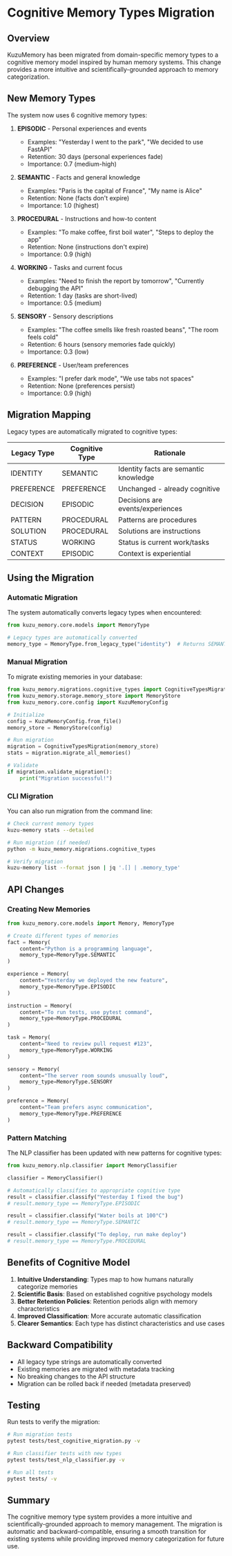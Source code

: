 # Cognitive Memory Types Migration

## Overview

KuzuMemory has been migrated from domain-specific memory types to a cognitive memory model inspired by human memory systems. This change provides a more intuitive and scientifically-grounded approach to memory categorization.

## New Memory Types

The system now uses 6 cognitive memory types:

1. **EPISODIC** - Personal experiences and events
   - Examples: "Yesterday I went to the park", "We decided to use FastAPI"
   - Retention: 30 days (personal experiences fade)
   - Importance: 0.7 (medium-high)

2. **SEMANTIC** - Facts and general knowledge
   - Examples: "Paris is the capital of France", "My name is Alice"
   - Retention: None (facts don't expire)
   - Importance: 1.0 (highest)

3. **PROCEDURAL** - Instructions and how-to content
   - Examples: "To make coffee, first boil water", "Steps to deploy the app"
   - Retention: None (instructions don't expire)
   - Importance: 0.9 (high)

4. **WORKING** - Tasks and current focus
   - Examples: "Need to finish the report by tomorrow", "Currently debugging the API"
   - Retention: 1 day (tasks are short-lived)
   - Importance: 0.5 (medium)

5. **SENSORY** - Sensory descriptions
   - Examples: "The coffee smells like fresh roasted beans", "The room feels cold"
   - Retention: 6 hours (sensory memories fade quickly)
   - Importance: 0.3 (low)

6. **PREFERENCE** - User/team preferences
   - Examples: "I prefer dark mode", "We use tabs not spaces"
   - Retention: None (preferences persist)
   - Importance: 0.9 (high)

## Migration Mapping

Legacy types are automatically migrated to cognitive types:

| Legacy Type | Cognitive Type | Rationale |
|------------|----------------|-----------|
| IDENTITY   | SEMANTIC      | Identity facts are semantic knowledge |
| PREFERENCE | PREFERENCE    | Unchanged - already cognitive |
| DECISION   | EPISODIC      | Decisions are events/experiences |
| PATTERN    | PROCEDURAL    | Patterns are procedures |
| SOLUTION   | PROCEDURAL    | Solutions are instructions |
| STATUS     | WORKING       | Status is current work/tasks |
| CONTEXT    | EPISODIC      | Context is experiential |

## Using the Migration

### Automatic Migration

The system automatically converts legacy types when encountered:

```python
from kuzu_memory.core.models import MemoryType

# Legacy types are automatically converted
memory_type = MemoryType.from_legacy_type("identity")  # Returns SEMANTIC
```

### Manual Migration

To migrate existing memories in your database:

```python
from kuzu_memory.migrations.cognitive_types import CognitiveTypesMigration
from kuzu_memory.storage.memory_store import MemoryStore
from kuzu_memory.core.config import KuzuMemoryConfig

# Initialize
config = KuzuMemoryConfig.from_file()
memory_store = MemoryStore(config)

# Run migration
migration = CognitiveTypesMigration(memory_store)
stats = migration.migrate_all_memories()

# Validate
if migration.validate_migration():
    print("Migration successful!")
```

### CLI Migration

You can also run migration from the command line:

```bash
# Check current memory types
kuzu-memory stats --detailed

# Run migration (if needed)
python -m kuzu_memory.migrations.cognitive_types

# Verify migration
kuzu-memory list --format json | jq '.[] | .memory_type'
```

## API Changes

### Creating New Memories

```python
from kuzu_memory.core.models import Memory, MemoryType

# Create different types of memories
fact = Memory(
    content="Python is a programming language",
    memory_type=MemoryType.SEMANTIC
)

experience = Memory(
    content="Yesterday we deployed the new feature",
    memory_type=MemoryType.EPISODIC
)

instruction = Memory(
    content="To run tests, use pytest command",
    memory_type=MemoryType.PROCEDURAL
)

task = Memory(
    content="Need to review pull request #123",
    memory_type=MemoryType.WORKING
)

sensory = Memory(
    content="The server room sounds unusually loud",
    memory_type=MemoryType.SENSORY
)

preference = Memory(
    content="Team prefers async communication",
    memory_type=MemoryType.PREFERENCE
)
```

### Pattern Matching

The NLP classifier has been updated with new patterns for cognitive types:

```python
from kuzu_memory.nlp.classifier import MemoryClassifier

classifier = MemoryClassifier()

# Automatically classifies to appropriate cognitive type
result = classifier.classify("Yesterday I fixed the bug")
# result.memory_type == MemoryType.EPISODIC

result = classifier.classify("Water boils at 100°C")
# result.memory_type == MemoryType.SEMANTIC

result = classifier.classify("To deploy, run make deploy")
# result.memory_type == MemoryType.PROCEDURAL
```

## Benefits of Cognitive Model

1. **Intuitive Understanding**: Types map to how humans naturally categorize memories
2. **Scientific Basis**: Based on established cognitive psychology models
3. **Better Retention Policies**: Retention periods align with memory characteristics
4. **Improved Classification**: More accurate automatic classification
5. **Clearer Semantics**: Each type has distinct characteristics and use cases

## Backward Compatibility

- All legacy type strings are automatically converted
- Existing memories are migrated with metadata tracking
- No breaking changes to the API structure
- Migration can be rolled back if needed (metadata preserved)

## Testing

Run tests to verify the migration:

```bash
# Run migration tests
pytest tests/test_cognitive_migration.py -v

# Run classifier tests with new types
pytest tests/test_nlp_classifier.py -v

# Run all tests
pytest tests/ -v
```

## Summary

The cognitive memory type system provides a more intuitive and scientifically-grounded approach to memory management. The migration is automatic and backward-compatible, ensuring a smooth transition for existing systems while providing improved memory categorization for future use.